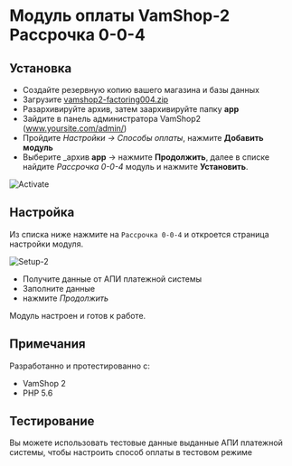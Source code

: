 # Модуль оплаты VamShop-2 Рассрочка 0-0-4

## Установка

* Создайте резервную копию вашего магазина и базы данных
* Загрузите [vamshop2-factoring004.zip](https://github.com//bnpl-kz/factoring004-vamshop/archive/refs/heads/light-plugin.zip)
* Разархивируйте архив, затем заархивируйте папку **app**
* Зайдите в панель администратора VamShop2 (www.yoursite.com/admin/)
* Пройдите _Настройки → Способы оплаты_, нажмите **Добавить модуль**
* Выберите _архив **app** → нажмите **Продолжить**, далее в списке найдите _Рассрочка 0-0-4_ модуль и нажмите **Установить**.

![Activate](https://github.com/bnpl-partners/factoring004-vamshop/raw/light-plugin/app/doc/install.png)

## Настройка

Из списка ниже нажмите на `Рассрочка 0-0-4` и откроется
страница настройки модуля.

![Setup-2](https://github.com/bnpl-partners/factoring004-vamshop/raw/light-plugin/app/doc/settings.png)

* Получите данные от АПИ платежной системы
* Заполните данные
* нажмите _Продолжить_

Модуль настроен и готов к работе.

## Примечания

Разработанно и протестированно с:

* VamShop 2
* PHP 5.6

## Тестирование

Вы можете использовать тестовые данные выданные АПИ платежной системы, чтобы настроить способ оплаты в тестовом режиме